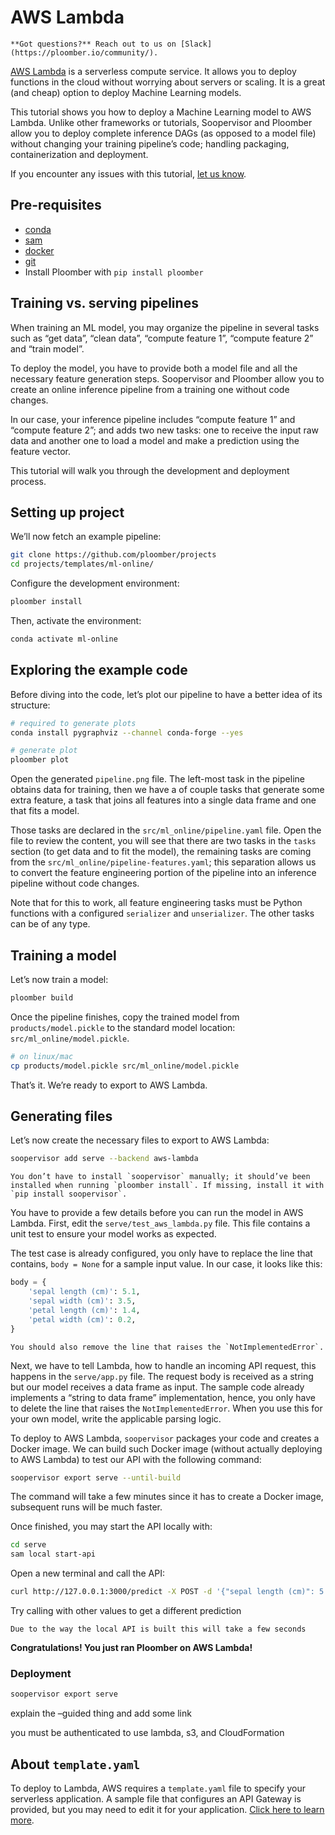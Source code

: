 # AWS Lambda

```{note}
**Got questions?** Reach out to us on [Slack](https://ploomber.io/community/).
```

[AWS Lambda](https://aws.amazon.com/lambda/) is a serverless compute service.
It allows you to deploy functions in the cloud without worrying about servers
or scaling. It is a great (and cheap) option to deploy Machine Learning
models.

This tutorial shows you how to deploy a Machine Learning model to AWS Lambda.
Unlike other frameworks or tutorials, Soopervisor and Ploomber allow you to
deploy complete inference DAGs (as opposed to a model file) without changing
your training pipeline’s code; handling packaging, containerization and
deployment.

If you encounter any issues with this
tutorial, [let us know](https://github.com/ploomber/soopervisor/issues/new?title=AWS%20Lambda%20tutorial%20problem).

## Pre-requisites

* [conda](https://docs.conda.io/en/latest/miniconda.html)
* [sam](https://docs.aws.amazon.com/serverless-application-model/latest/developerguide/serverless-sam-cli-install.html)
* [docker](https://docs.docker.com/get-docker/)
* [git](https://git-scm.com/book/en/v2/Getting-Started-Installing-Git)
* Install Ploomber with `pip install ploomber`

## Training vs. serving pipelines

When training an ML model, you may organize the pipeline in several tasks such
as “get data”, “clean data”, “compute feature 1”, “compute feature 2” and
“train model”.

To deploy the model, you have to provide both a model file and all the necessary
feature generation steps. Soopervisor and Ploomber allow you to create an
online inference pipeline from a training one without code changes.

In our case, your inference pipeline includes “compute feature 1” and
“compute feature 2”; and adds two new tasks: one to receive the input raw
data and another one to load a model and make a prediction using the feature
vector.

This tutorial will walk you through the development and deployment process.

## Setting up project

We’ll now fetch an example pipeline:

```sh
git clone https://github.com/ploomber/projects
cd projects/templates/ml-online/
```

Configure the development environment:

```sh
ploomber install
```

Then, activate the environment:

```sh
conda activate ml-online
```

## Exploring the example code

Before diving into the code, let’s plot our pipeline to have a better idea of
its structure:

```sh
# required to generate plots
conda install pygraphviz --channel conda-forge --yes

# generate plot
ploomber plot
```

Open the generated `pipeline.png` file. The left-most task in the pipeline
obtains data for training, then we have a of couple tasks that generate some
extra feature, a task that joins all features into a single data frame and
one that fits a model.

Those tasks are declared in the `src/ml_online/pipeline.yaml` file. Open the
file to review the content, you will see that there are two tasks in the
`tasks` section (to get data and to fit the model), the remaining tasks
are coming from the `src/ml_online/pipeline-features.yaml`; this separation
allows us to convert the feature engineering portion of the pipeline into
an inference pipeline without code changes.

Note that for this to work, all feature engineering tasks must be Python
functions with a configured `serializer` and `unserializer`. The other
tasks can be of any type.

## Training a model

Let’s now train a model:

```sh
ploomber build
```

Once the pipeline finishes, copy the trained model from
`products/model.pickle` to the standard model location:
`src/ml_online/model.pickle`.

```sh
# on linux/mac
cp products/model.pickle src/ml_online/model.pickle
```

That’s it. We’re ready to export to AWS Lambda.

## Generating files

Let’s now create the necessary files to export to AWS Lambda:

```sh
soopervisor add serve --backend aws-lambda
```

```{note}
You don’t have to install `soopervisor` manually; it should’ve been
installed when running `ploomber install`. If missing, install it with
`pip install soopervisor`.
```

You have to provide a few details before you can run the model in AWS Lambda.
First, edit the  `serve/test_aws_lambda.py` file. This file contains a
unit test to ensure your model works as expected.

The test case is already configured, you only have to replace the line that
contains, `body = None` for a sample input value. In our case, it looks
like this:

```python
body = {
    'sepal length (cm)': 5.1,
    'sepal width (cm)': 3.5,
    'petal length (cm)': 1.4,
    'petal width (cm)': 0.2,
}
```

```{important}
You should also remove the line that raises the `NotImplementedError`.
```

Next, we have to tell Lambda, how to handle an incoming API request, this
happens in the `serve/app.py` file. The request body is received as a string
but our model receives a data frame as input. The sample code already
implements a “string to data frame” implementation, hence, you only have to
delete the line that raises the `NotImplementedError`. When you use this
for your own model, write the applicable parsing logic.

To deploy to AWS Lambda, `soopervisor` packages your code and creates a
Docker image. We can build such Docker image (without actually deploying
to AWS Lambda) to test our API with the following command:

```sh
soopervisor export serve --until-build
```

The command will take a few minutes since it has to create a Docker image,
subsequent runs will be much faster.

Once finished, you may start the API locally with:

```sh
cd serve
sam local start-api
```

Open a new terminal and call the API:

```sh
curl http://127.0.0.1:3000/predict -X POST -d '{"sepal length (cm)": 5.1, "sepal width (cm)": 3.5, "petal length (cm)": 1.4, "petal width (cm)": 0.2}'
```

Try calling with other values to get a different prediction

```{note}
Due to the way the local API is built this will take a few seconds
```

**Congratulations! You just ran Ploomber on AWS Lambda!**

### Deployment

```sh
soopervisor export serve
```

explain the –guided thing and add some link

you must be authenticated to use lambda, s3, and CloudFormation

## About `template.yaml`

To deploy to Lambda, AWS requires a `template.yaml` file to specify your
serverless application. A sample file that configures an API Gateway is
provided, but you may need to edit it for your application.
[Click here to learn more](https://docs.aws.amazon.com/serverless-application-model/latest/developerguide/sam-specification.html).
